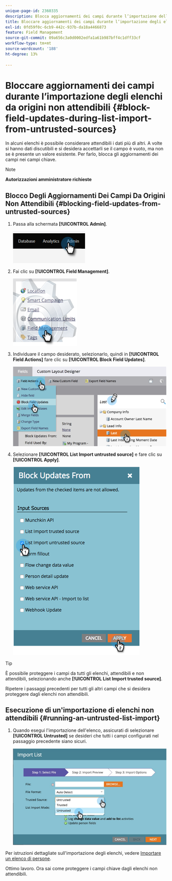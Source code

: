 ```yaml
---
unique-page-id: 2360335
description: Blocca aggiornamenti dei campi durante l’importazione dell’elenco da origini non attendibili - Documentazione di Marketo - Documentazione del prodotto
title: Bloccare aggiornamenti dei campi durante l’importazione degli elenchi da origini non attendibili
exl-id: 0fd59f0c-6cb9-442c-937b-da18a4466873
feature: Field Management
source-git-commit: 09a656c3a0d0002edfa1a61b987bff4c1dff33cf
workflow-type: tm+mt
source-wordcount: '188'
ht-degree: 13%

---
```


# Bloccare aggiornamenti dei campi durante l’importazione degli elenchi da origini non attendibili {#block-field-updates-during-list-import-from-untrusted-sources}

In alcuni elenchi è possibile considerare attendibili i dati più di altri. A volte si hanno dati discutibili e si desidera accettarli se il campo è vuoto, ma non se è presente un valore esistente. Per farlo, blocca gli aggiornamenti dei campi nei campi chiave.

>[!NOTE]
>
>**Autorizzazioni amministratore richieste**

## Blocco Degli Aggiornamenti Dei Campi Da Origini Non Attendibili {#blocking-field-updates-from-untrusted-sources}

1. Passa alla schermata **[!UICONTROL Admin]**.

   ![](assets/blocking-field-updates-from-untrusted-sources-1.png)

1. Fai clic su **[!UICONTROL Field Management]**.

   ![](assets/blocking-field-updates-from-untrusted-sources-2.png)

1. Individuare il campo desiderato, selezionarlo, quindi in **[!UICONTROL Field Actions]** fare clic su **[!UICONTROL Block Field Updates]**.

   ![](assets/blocking-field-updates-from-untrusted-sources-3.png)

1. Selezionare **[!UICONTROL List Import untrusted source]** e fare clic su **[!UICONTROL Apply]**.

   ![](assets/blocking-field-updates-from-untrusted-sources-4.png)

>[!TIP]
>
>È possibile proteggere i campi da tutti gli elenchi, attendibili e non attendibili, selezionando anche **[!UICONTROL List Import trusted source]**.

Ripetere i passaggi precedenti per tutti gli altri campi che si desidera proteggere dagli elenchi non attendibili.

## Esecuzione di un&#39;importazione di elenchi non attendibili {#running-an-untrusted-list-import}

1. Quando esegui l&#39;importazione dell&#39;elenco, assicurati di selezionare **[!UICONTROL Untrusted]** se desideri che tutti i campi configurati nel passaggio precedente siano sicuri.

   ![](assets/blocking-field-updates-from-untrusted-sources-5.png)

Per istruzioni dettagliate sull&#39;importazione degli elenchi, vedere [Importare un elenco di persone](/help/marketo/getting-started/quick-wins/import-a-list-of-people.md).

Ottimo lavoro. Ora sai come proteggere i campi chiave dagli elenchi non attendibili.
